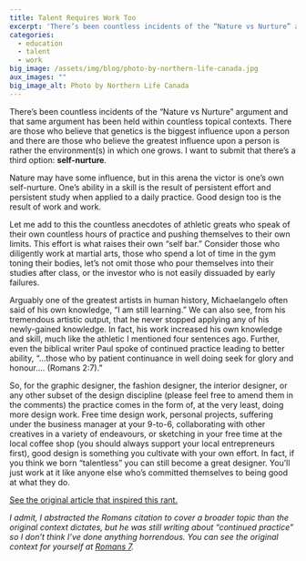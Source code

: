 ```yaml
---
title: Talent Requires Work Too
excerpt: 'There’s been countless incidents of the “Nature vs Nurture” argument and that same argument has been held within countless topical contexts. There are those who believe that genetics is the biggest influence upon a person and there are those who believe the greatest influence upon a person is rather the environment(s) in which one grows. I want to submit that there’s a third option: <strong>self-nurture</strong>.'
categories:
  - education
  - talent
  - work
big_image: /assets/img/blog/photo-by-northern-life-canada.jpg
aux_images: ""
big_image_alt: Photo by Northern Life Canada
---
```

There’s been countless incidents of the “Nature vs Nurture” argument and that same argument has been held within countless topical contexts. There are those who believe that genetics is the biggest influence upon a person and there are those who believe the greatest influence upon a person is rather the environment(s) in which one grows. I want to submit that there’s a third option: <strong>self-nurture</strong>. <!--more-->

Nature may have some influence, but in this arena the victor is one’s own self-nurture. One’s ability in a skill is the result of persistent effort and persistent study when applied to a daily practice. Good design too is the result of work and work.

Let me add to this the countless anecdotes of athletic greats who speak of their own countless hours of practice and pushing themselves to their own limits. This effort is what raises their own “self bar.” Consider those who diligently work at martial arts, those who spend a lot of time in the gym toning their bodies, let’s not omit those who pour themselves into their studies after class, or the investor who is not easily dissuaded by early failures.

Arguably one of the greatest artists in human history, Michaelangelo often said of his own knowledge, “I am still learning.” We can also see, from his tremendous artistic output, that he never stopped applying any of his newly-gained knowledge.  In fact, his work increased his own knowledge and skill, much  like the athletic I mentioned four sentences ago. Further, even  the biblical writer Paul spoke of continued practice leading to better ability, “...those who by patient continuance in well doing seek for glory and honour.... (Romans 2:7).”

So, for the graphic designer, the fashion designer, the interior designer, or any other subset of the design discipline (please feel free to amend them in the comments) the practice comes in the form of, at the very least, doing more design work. Free time design work, personal projects, suffering under the business manager at your 9-to-6, collaborating with other creatives in a variety of endeavours, or sketching in your free time at the local coffee shop (you should always support your local entrepreneurs first), good design is something you cultivate with your own effort. In fact, if you think we born “talentless” you can still become a great designer. You’ll just work at it like anyone else who’s committed themselves to being good at what they do.

<a href="http://www.northernlife.ca/news/lifestyle/2010/11/design011110.aspx" target="_blank">See the original article that inspired this rant.</a>

<em>I admit, I abstracted the Romans citation to cover a broader topic than the original context dictates, but he was still writing about “continued practice” so I don’t think I’ve done anything horrendous. You can see the original context for yourself at <a href="http://net.bible.org/bible.php?book=Rom&chapter=7#n5">Romans 7</a>.</em>
